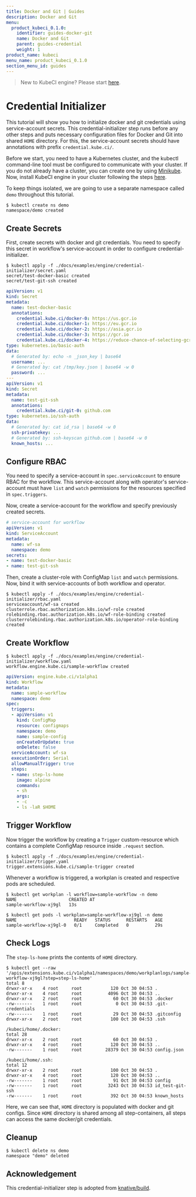 ```yaml
---
title: Docker and Git | Guides
description: Docker and Git
menu:
  product_kubeci_0.1.0:
    identifier: guides-docker-git
    name: Docker and Git
    parent: guides-credential
    weight: 1
product_name: kubeci
menu_name: product_kubeci_0.1.0
section_menu_id: guides
---
```


> New to KubeCI engine? Please start [here](/docs/concepts/README.md).

# Credential Initializer

This tutorial will show you how to initialize docker and git credentials using service-account secrets. This credential-initializer step runs before any other steps and puts necessary configuration files for Docker and Git into shared `HOME` directory. For this, the service-account secrets should have annotations with prefix `credential.kube.ci/`.

Before we start, you need to have a Kubernetes cluster, and the kubectl command-line tool must be configured to communicate with your cluster. If you do not already have a cluster, you can create one by using [Minikube](https://github.com/kubernetes/minikube). Now, install KubeCI engine in your cluster following the steps [here](/docs/setup/install.md).

To keep things isolated, we are going to use a separate namespace called `demo` throughout this tutorial.

```console
$ kubectl create ns demo
namespace/demo created
```

## Create Secrets

First, create secrets with docker and git credentials. You need to specify this secret in workflow's service-account in order to configure credential-initializer.

```console
$ kubectl apply -f ./docs/examples/engine/credential-initializer/secret.yaml
secret/test-docker-basic created
secret/test-git-ssh created
```

```yaml
apiVersion: v1
kind: Secret
metadata:
  name: test-docker-basic
  annotations:
    credential.kube.ci/docker-0: https://us.gcr.io
    credential.kube.ci/docker-1: https://eu.gcr.io
    credential.kube.ci/docker-2: https://asia.gcr.io
    credential.kube.ci/docker-3: https://gcr.io
    credential.kube.ci/docker-4: https://reduce-chance-of-selecting-gcr.io
type: kubernetes.io/basic-auth
data:
  # Generated by: echo -n _json_key | base64
  username: ...
  # Generated by: cat /tmp/key.json | base64 -w 0
  password: ...
---
apiVersion: v1
kind: Secret
metadata:
  name: test-git-ssh
  annotations:
    credential.kube.ci/git-0: github.com
type: kubernetes.io/ssh-auth
data:
  # Generated by: cat id_rsa | base64 -w 0
  ssh-privatekey: ...
  # Generated by: ssh-keyscan github.com | base64 -w 0
  known_hosts: ...
```

## Configure RBAC

You need to specify a service-account in `spec.serviceAccount` to ensure RBAC for the workflow. This service-account along with operator's service-account must have `list` and `watch` permissions for the resources specified in `spec.triggers`.

Now, create a service-account for the workflow and specify previously created secrets.

```yaml
# service-account for workflow
apiVersion: v1
kind: ServiceAccount
metadata:
  name: wf-sa
  namespace: demo
secrets:
- name: test-docker-basic
- name: test-git-ssh
```

Then, create a cluster-role with ConfigMap `list` and `watch` permissions. Now, bind it with service-accounts of both workflow and operator.

```console
$ kubectl apply -f ./docs/examples/engine/credential-initializer/rbac.yaml
serviceaccount/wf-sa created
clusterrole.rbac.authorization.k8s.io/wf-role created
rolebinding.rbac.authorization.k8s.io/wf-role-binding created
clusterrolebinding.rbac.authorization.k8s.io/operator-role-binding created
```

## Create Workflow

```console
$ kubectl apply -f ./docs/examples/engine/credential-initializer/workflow.yaml
workflow.engine.kube.ci/sample-workflow created
```

```yaml
apiVersion: engine.kube.ci/v1alpha1
kind: Workflow
metadata:
  name: sample-workflow
  namespace: demo
spec:
  triggers:
  - apiVersion: v1
    kind: ConfigMap
    resource: configmaps
    namespace: demo
    name: sample-config
    onCreateOrUpdate: true
    onDelete: false
  serviceAccount: wf-sa
  executionOrder: Serial
  allowManualTrigger: true
  steps:
  - name: step-ls-home
    image: alpine
    commands:
    - sh
    args:
    - -c
    - ls -laR $HOME
```

## Trigger Workflow

Now trigger the workflow by creating a `Trigger` custom-resource which contains a complete ConfigMap resource inside `.request` section.

```console
$ kubectl apply -f ./docs/examples/engine/credential-initializer/trigger.yaml
trigger.extensions.kube.ci/sample-trigger created
```

Whenever a workflow is triggered, a workplan is created and respective pods are scheduled.

```console
$ kubectl get workplan -l workflow=sample-workflow -n demo
NAME                    CREATED AT
sample-workflow-xj9gl   13s
```

```console
$ kubectl get pods -l workplan=sample-workflow-xj9gl -n demo
NAME                      READY   STATUS      RESTARTS   AGE
sample-workflow-xj9gl-0   0/1     Completed   0          29s
```

## Check Logs

The `step-ls-home` prints the contents of `HOME` directory.

```console
$ kubectl get --raw '/apis/extensions.kube.ci/v1alpha1/namespaces/demo/workplanlogs/sample-workflow-xj9gl?step=step-ls-home'
total 8
drwxr-xr-x    4 root     root           120 Oct 30 04:53 .
drwxr-xr-x    4 root     root          4096 Oct 30 04:53 ..
drwxr-xr-x    2 root     root            60 Oct 30 04:53 .docker
-rw-------    1 root     root             0 Oct 30 04:53 .git-credentials
-rw-------    1 root     root            29 Oct 30 04:53 .gitconfig
drwxr-xr-x    2 root     root           100 Oct 30 04:53 .ssh

/kubeci/home/.docker:
total 28
drwxr-xr-x    2 root     root            60 Oct 30 04:53 .
drwxr-xr-x    4 root     root           120 Oct 30 04:53 ..
-rw-------    1 root     root         28379 Oct 30 04:53 config.json

/kubeci/home/.ssh:
total 12
drwxr-xr-x    2 root     root           100 Oct 30 04:53 .
drwxr-xr-x    4 root     root           120 Oct 30 04:53 ..
-rw-------    1 root     root            91 Oct 30 04:53 config
-rw-------    1 root     root          3243 Oct 30 04:53 id_test-git-ssh
-rw-------    1 root     root           392 Oct 30 04:53 known_hosts
```

Here, we can see that, `HOME` directory is populated with docker and git configs. Since `HOME` directory is shared among all step-containers, all steps can access the same docker/git credentials.

## Cleanup

```console
$ kubectl delete ns demo
namespace "demo" deleted
```

## Acknowledgement

This credential-initializer step is adopted from [knative/build](https://github.com/knative/docs/blob/master/build/auth.md).
